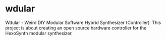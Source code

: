 # wdular

Wdular - Weird DIY Modular Software Hybrid Synthesizer (Controller). This project is about creating an open source hardware controller for the HexoSynth modular synthesizer.